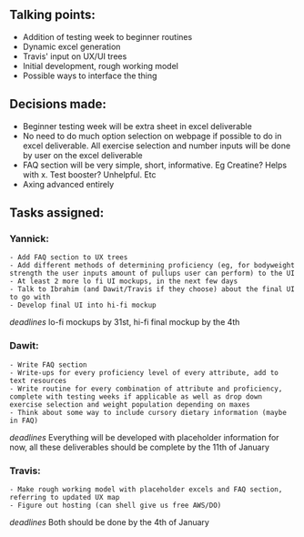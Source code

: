 ﻿## Talking points: 

  - Addition of testing week to beginner routines
  - Dynamic excel generation
  - Travis' input on UX/UI trees
  - Initial development, rough working model
  - Possible ways to interface the thing
  
## Decisions made:

  - Beginner testing week will be extra sheet in excel deliverable
  - No need to do much option selection on webpage if possible to do in excel deliverable. All exercise selection and number inputs will be done by user on the excel deliverable
  - FAQ section will be very simple, short, informative. Eg Creatine? Helps with x. Test booster? Unhelpful. Etc
  - Axing advanced entirely

  
## Tasks assigned:

  ### Yannick:
  
    - Add FAQ section to UX trees
    - Add different methods of determining proficiency (eg, for bodyweight strength the user inputs amount of pullups user can perform) to the UI
    - At least 2 more lo fi UI mockups, in the next few days
    - Talk to Ibrahim (and Dawit/Travis if they choose) about the final UI to go with
    - Develop final UI into hi-fi mockup

*deadlines* lo-fi mockups by 31st, hi-fi final mockup by the 4th 

  ### Dawit:
  
    - Write FAQ section
    - Write-ups for every proficiency level of every attribute, add to text resources
    - Write routine for every combination of attribute and proficiency, complete with testing weeks if applicable as well as drop down exercise selection and weight population depending on maxes
    - Think about some way to include cursory dietary information (maybe in FAQ)

*deadlines* Everything will be developed with placeholder information for now, all these deliverables should be complete by the 11th of January

  ### Travis:
  
    - Make rough working model with placeholder excels and FAQ section, referring to updated UX map
    - Figure out hosting (can shell give us free AWS/DO)

*deadlines* Both should be done by the 4th of January
